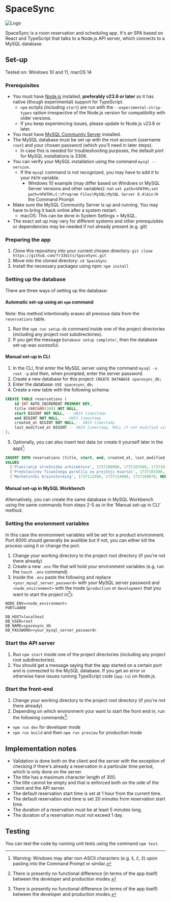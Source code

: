 # SpaceSync

<picture align="center" width="500">
  <source media="(prefers-color-scheme: dark)" alt="Logo" srcset="public/cover_dark.png">
  <source media="(prefers-color-scheme: light)" alt="Logo" srcset="public/cover_light.png">
  <img alt="Logo" src="cover_light.png">
</picture>

SpaceSync is a room reservation and scheduling app. It's an SPA based on React and TypeScript that talks to a Node.js API server, which connects to a MySQL database.

## Set-up

Tested on: Windows 10 and 11, macOS 14

### Prerequisites

- You must have [Node.js](https://nodejs.org/en) installed, **preferably v23.6 or later** as it has native (though experimental) support for TypeScript.
  - `npm` scripts (including `start`) are run with the `--experimental-strip-types` option irrespective of the Node.js version for compatibility with older versions.
  - If you keep experiencing issues, please update to Node.js v23.6 or later.
- You must have [MySQL Community Server](https://dev.mysql.com/downloads/) installed.
- The MySQL database must be set up with the root account (username `root`) and your chosen password (which you'll need in later steps).
  - In case this is needed for troubleshooting purposes, the default port for MySQL installations is 3306.
- You can verify your MySQL installation using the command `mysql --version`.
  - If the `mysql` command is not recognized, you may have to add it to your `PATH` variable.
    - Windows 10 example (may differ based on Windows or MySQL Server versions and other variables): run `set path=%PATH%;set path=%PATH%;C:\Program Files\MySQL\MySQL Server 8.4\bin` in the Command Prompt
- Make sure the MySQL Community Server is up and running. You may have to bring it back online after a system restart.
  - macOS: This can be done in System Settings > MySQL.
- The exact set up may vary for different systems and other prerequisites or dependencies may be needed if not already present (e.g. git)

### Preparing the app

1. Clone this repository into your current chosen directory: `git clone https://github.com/fr33bits/SpaceSync.git`
2. Move into the cloned directory: `cd SpaceSync`
3. Install the necessary packages using npm: `npm install`

### Setting up the database

There are three ways of setting up the database:

#### Automatic set-up using an `npm` command

Note: this method intentionally erases all previous data from the `reservations` table.

1. Run the `npm run setup-db` command inside one of the project directories (including any project root subdirectories).
2. If you get the message `Database setup complete!`, then the database set-up was sucessful.

#### Manual set-up in CLI

1. In the CLI, first enter the MySQL server using the command `mysql -u root -p` and then, when prompted, enter the server password.
2. Create a new database for this project: `CREATE DATABASE spacesync_db;`
3. Enter the database: `USE spacesync_db;`
4. Create a new table with the following schema:

```sql
CREATE TABLE reservations (
    id INT AUTO_INCREMENT PRIMARY KEY,
    title VARCHAR(300) NOT NULL,
    start BIGINT NOT NULL, -- UNIX timestamp
    end BIGINT NOT NULL, -- UNIX timestamp
    created_at BIGINT NOT NULL,-- UNIX timestamp
    last_modified_at BIGINT -- UNIX timestamp, NULL if not modified since creation
);
```

5. Optionally, you can also insert test data (or create it yourself later in the app)[^1]:

```sql
INSERT INTO reservations (title, start, end, created_at, last_modified_at)
VALUES
  ('Planiranje strežniške arhitekture', 1737100800, 1737103500, 1737101524, NULL),
  ('Predstavitev finančnega poročila za prejšnji kvartal', 1737103500, 1737105300, 1737099059, 1737101512),
  ('Marketinški brainstorming', 1737112500, 1737114600, 1737108870, NULL);
```

#### Manual set-up in MySQL Workbench

Alternatively, you can create the same database in MySQL Workbench using the same commands from steps 2-5 as in the 'Manual set-up in CLI' method.

### Setting the envionment variables

In this case the environment variables will be set for a product environment. Port 4000 should generally be availible but if not, you can either kill the process using it or change the port.

1. Change your working directory to the project root directory (if you're not there already)
2. Create a new `.env` file that will hold your environment variables (e.g. run the `touch .env` command).
3. Inside the `.env` paste the following and replace `<your_mysql_server_password>` with your MySQL server password and `<node_environment>` with the mode (`production` or `development` that you want to start the project in[^2]):

```env
NODE_ENV=<node_environment>
PORT=4000

DB_HOST=localhost
DB_USER=root
DB_NAME=spacesync_db
DB_PASSWORD=<your_mysql_server_password>
```

### Start the API server

1. Run `npm start` inside one of the project directories (including any project root subdirectories).
2. You should get a message saying that the app started on a certain port and is connected to the MySQL database. If you get an error or otherwise have issues running TypeScript code (`app.ts`) on Node.js.

### Start the front-end

1. Change your working directory to the project root directory (if you're not there already)
2. Depending on which environment your want to start the front end in, run the following commands[^2]:
  - `npm run dev` for developer mode
  - `npm run build` and then `npm run preview` for production mode

## Implementation notes

- Validation is done both on the client and the server with the exception of checking if there's already a reservation in a particular time period, which is only done on the server.
- The title has a maximum character length of 300.
- The title cannot be empty and that is enforced both on the side of the client and the API server.
- The default reservation start time is set at 1 hour from the current time.
- The default reservation end time is set 20 minutes from reservation start time.
- The duration of a reservation must be at least 5 minutes long.
- The duration of a reservation must not exceed 1 day.

## Testing

You can test the code by running unit tests using the command `npm test`.

[^1]: Warning: Windows may alter non-ASCII characters (e.g. š, č, ž) upon pasting into the Command Prompt or similar.
[^2]: There is presently no functional difference (in terms of the app itself) between the developer and production modes.
